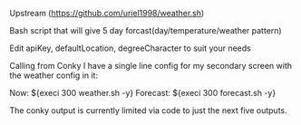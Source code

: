 Upstream (https://github.com/uriel1998/weather.sh)

Bash script that will give 5 day forcast(day/temperature/weather pattern)

Edit apiKey, defaultLocation, degreeCharacter to suit your needs

Calling from Conky
I have a single line config for my secondary screen with the weather config in it:

Now: ${execi 300 weather.sh -y} Forecast: ${execi 300 forecast.sh -y}

The conky output is currently limited via code to just the next five outputs.

